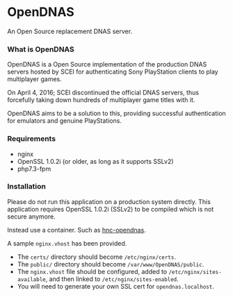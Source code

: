# OpenDNAS

An Open Source replacement DNAS server.

### What is OpenDNAS
OpenDNAS is a Open Source implementation of the production DNAS servers hosted by SCEI for authenticating Sony PlayStation clients to play multiplayer games.

On April 4, 2016; SCEI discontinued the official DNAS servers, thus forcefully taking down hundreds of multiplayer game titles with it.

OpenDNAS aims to be a solution to this, providing successful authentication for emulators and genuine PlayStations.


### Requirements
- nginx
- OpenSSL 1.0.2i (or older, as long as it supports SSLv2)
- php7.3-fpm


### Installation
Please do not run this application on a production system directly. This application requires OpenSSL 1.0.2i (SSLv2) to be compiled which is not secure anymore.

Instead use a container. Such as [hnc-opendnas](https://github.com/hashnet0/hnc-opendnas).

A sample `nginx.vhost` has been provided.

- The `certs/` directory should become `/etc/nginx/certs`.
- The `public/` directory should become `/var/www/OpenDNAS/public`.
- The `nginx.vhost` file should be configured, added to `/etc/nginx/sites-available`, and then linked to `/etc/nginx/sites-enabled`.
- You will need to generate your own SSL cert for `opendnas.localhost`.

